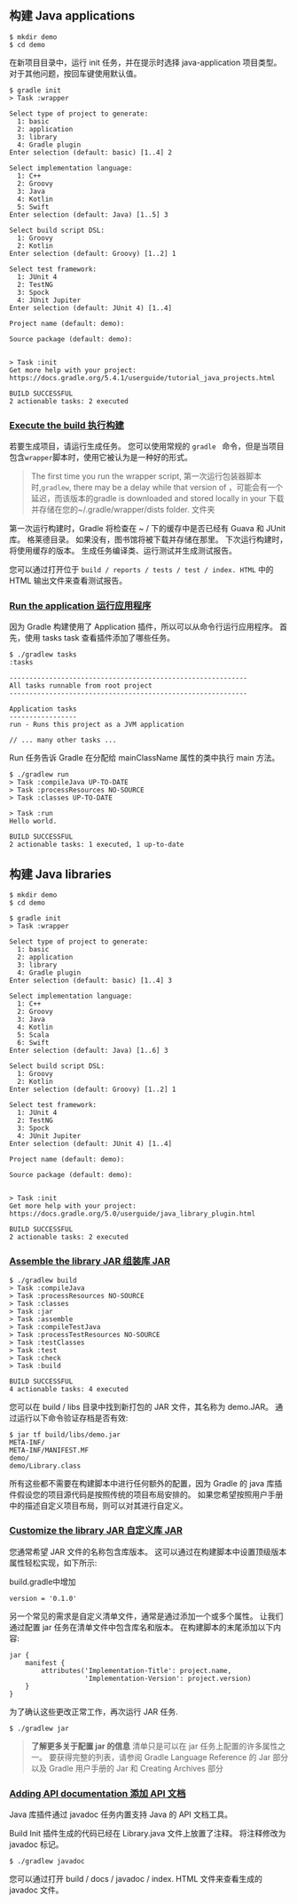 ## 构建 Java applications
```
$ mkdir demo
$ cd demo
```

在新项目目录中，运行 init 任务，并在提示时选择 java-application 项目类型。 对于其他问题，按回车键使用默认值。
```
$ gradle init
> Task :wrapper

Select type of project to generate:
  1: basic
  2: application
  3: library
  4: Gradle plugin
Enter selection (default: basic) [1..4] 2

Select implementation language:
  1: C++
  2: Groovy
  3: Java
  4: Kotlin
  5: Swift
Enter selection (default: Java) [1..5] 3

Select build script DSL:
  1: Groovy
  2: Kotlin
Enter selection (default: Groovy) [1..2] 1

Select test framework:
  1: JUnit 4
  2: TestNG
  3: Spock
  4: JUnit Jupiter
Enter selection (default: JUnit 4) [1..4]

Project name (default: demo):

Source package (default: demo):


> Task :init
Get more help with your project: https://docs.gradle.org/5.4.1/userguide/tutorial_java_projects.html

BUILD SUCCESSFUL
2 actionable tasks: 2 executed
```

### [Execute the build 执行构建](https://guides.gradle.org/building-java-applications/#execute_the_build)

若要生成项目，请运行生成任务。 您可以使用常规的 `gradle ` 命令，但是当项目包含`wrapper`脚本时，使用它被认为是一种好的形式。

> The first time you run the wrapper script, 第一次运行包装器脚本时,`gradlew`, there may be a delay while that version of ，可能会有一个延迟，而该版本的gradle is downloaded and stored locally in your 下载并存储在您的~/.gradle/wrapper/dists folder. 文件夹

第一次运行构建时，Gradle 将检查在 ~ / 下的缓存中是否已经有 Guava 和 JUnit 库。 格莱德目录。 如果没有，图书馆将被下载并存储在那里。 下次运行构建时，将使用缓存的版本。 生成任务编译类、运行测试并生成测试报告。

您可以通过打开位于 `build / reports / tests / test / index. HTML` 中的 HTML 输出文件来查看测试报告。

### [Run the application 运行应用程序](https://guides.gradle.org/building-java-applications/#run_the_application)

因为 Gradle 构建使用了 Application 插件，所以可以从命令行运行应用程序。 首先，使用 tasks task 查看插件添加了哪些任务。

```
$ ./gradlew tasks
:tasks

------------------------------------------------------------
All tasks runnable from root project
------------------------------------------------------------

Application tasks
-----------------
run - Runs this project as a JVM application

// ... many other tasks ...
```

Run 任务告诉 Gradle 在分配给 mainClassName 属性的类中执行 main 方法。

```
$ ./gradlew run
> Task :compileJava UP-TO-DATE
> Task :processResources NO-SOURCE
> Task :classes UP-TO-DATE

> Task :run
Hello world.

BUILD SUCCESSFUL
2 actionable tasks: 1 executed, 1 up-to-date
```

## 构建 Java libraries
```
$ mkdir demo
$ cd demo
```

```
$ gradle init
> Task :wrapper

Select type of project to generate:
  1: basic
  2: application
  3: library
  4: Gradle plugin
Enter selection (default: basic) [1..4] 3

Select implementation language:
  1: C++
  2: Groovy
  3: Java
  4: Kotlin
  5: Scala
  6: Swift
Enter selection (default: Java) [1..6] 3

Select build script DSL:
  1: Groovy
  2: Kotlin
Enter selection (default: Groovy) [1..2] 1

Select test framework:
  1: JUnit 4
  2: TestNG
  3: Spock
  4: JUnit Jupiter
Enter selection (default: JUnit 4) [1..4]

Project name (default: demo):

Source package (default: demo):


> Task :init
Get more help with your project: https://docs.gradle.org/5.0/userguide/java_library_plugin.html

BUILD SUCCESSFUL
2 actionable tasks: 2 executed
```


### [Assemble the library JAR 组装库 JAR](https://guides.gradle.org/building-java-libraries/#assemble_the_library_jar)

```
$ ./gradlew build
> Task :compileJava
> Task :processResources NO-SOURCE
> Task :classes
> Task :jar
> Task :assemble
> Task :compileTestJava
> Task :processTestResources NO-SOURCE
> Task :testClasses
> Task :test
> Task :check
> Task :build

BUILD SUCCESSFUL
4 actionable tasks: 4 executed
```

您可以在 build / libs 目录中找到新打包的 JAR 文件，其名称为 demo.JAR。 通过运行以下命令验证存档是否有效:
```
$ jar tf build/libs/demo.jar
META-INF/
META-INF/MANIFEST.MF
demo/
demo/Library.class
```

所有这些都不需要在构建脚本中进行任何额外的配置，因为 Gradle 的 java 库插件假设您的项目源代码是按照传统的项目布局安排的。 如果您希望按照用户手册中的描述自定义项目布局，则可以对其进行自定义。

### [Customize the library JAR 自定义库 JAR](https://guides.gradle.org/building-java-libraries/#customize_the_library_jar)

您通常希望 JAR 文件的名称包含库版本。 这可以通过在构建脚本中设置顶级版本属性轻松实现，如下所示:

build.gradle中增加
```
version = '0.1.0'
```

另一个常见的需求是自定义清单文件，通常是通过添加一个或多个属性。 让我们通过配置 jar 任务在清单文件中包含库名和版本。 在构建脚本的末尾添加以下内容:
```
jar {
    manifest {
        attributes('Implementation-Title': project.name,
                   'Implementation-Version': project.version)
    }
}
```

为了确认这些更改正常工作，再次运行 JAR 任务.
```
$ ./gradlew jar
```

> **了解更多关于配置 jar 的信息**
> 清单只是可以在 jar 任务上配置的许多属性之一。 要获得完整的列表，请参阅 Gradle Language Reference 的 Jar 部分以及 Gradle 用户手册的 Jar 和 Creating Archives 部分

### [Adding API documentation 添加 API 文档](https://guides.gradle.org/building-java-libraries/#adding_api_documentation)

Java 库插件通过 javadoc 任务内置支持 Java 的 API 文档工具。

Build Init 插件生成的代码已经在 Library.java 文件上放置了注释。 将注释修改为 javadoc 标记。

```
$ ./gradlew javadoc
```

您可以通过打开 build / docs / javadoc / index. HTML 文件来查看生成的 javadoc 文件。
